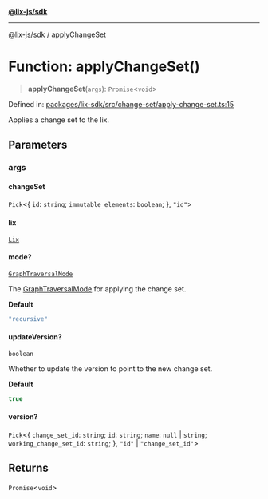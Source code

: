 [**@lix-js/sdk**](../README.md)

***

[@lix-js/sdk](../README.md) / applyChangeSet

# Function: applyChangeSet()

> **applyChangeSet**(`args`): `Promise`\<`void`\>

Defined in: [packages/lix-sdk/src/change-set/apply-change-set.ts:15](https://github.com/opral/monorepo/blob/9bfa52db93cdc611a0e5ae280016f4a334c2a6ac/packages/lix-sdk/src/change-set/apply-change-set.ts#L15)

Applies a change set to the lix.

## Parameters

### args

#### changeSet

`Pick`\<\{ `id`: `string`; `immutable_elements`: `boolean`; \}, `"id"`\>

#### lix

[`Lix`](../type-aliases/Lix.md)

#### mode?

[`GraphTraversalMode`](../type-aliases/GraphTraversalMode.md)

The [GraphTraversalMode](../type-aliases/GraphTraversalMode.md) for applying the change set.

**Default**

```ts
"recursive"
```

#### updateVersion?

`boolean`

Whether to update the version to point to the new change set.

**Default**

```ts
true
```

#### version?

`Pick`\<\{ `change_set_id`: `string`; `id`: `string`; `name`: `null` \| `string`; `working_change_set_id`: `string`; \}, `"id"` \| `"change_set_id"`\>

## Returns

`Promise`\<`void`\>
